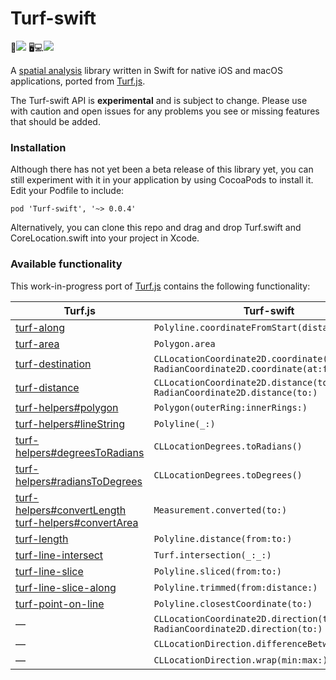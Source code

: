 # Turf-swift 

📱[![](https://www.bitrise.io/app/49f5bcca71bf6c8d/status.svg?token=SzGBTkEtxsbuAnbcF9MTog&branch=master)](https://www.bitrise.io/app/49f5bcca71bf6c8d)
🖥💻[![](https://www.bitrise.io/app/b72273651db53613/status.svg?token=ODv2UnyAHoOxV8APATEBFw&branch=master)](https://www.bitrise.io/app/b72273651db53613)

A [spatial analysis](http://en.wikipedia.org/wiki/Spatial_analysis) library written in Swift for native iOS and macOS applications, ported from [Turf.js](https://github.com/Turfjs/turf/).

The Turf-swift API is **experimental** and is subject to change. Please use with caution and open issues for any problems you see or missing features that should be added.

### Installation

Although there has not yet been a beta release of this library yet, you can still experiment with it in your application by using CocoaPods to install it. Edit your Podfile to include:

```
pod 'Turf-swift', '~> 0.0.4'
```

Alternatively, you can clone this repo and drag and drop Turf.swift and CoreLocation.swift into your project in Xcode.

### Available functionality

This work-in-progress port of [Turf.js](https://github.com/Turfjs/turf/) contains the following functionality:

Turf.js | Turf-swift
----|----
[turf-along](https://github.com/Turfjs/turf/tree/master/packages/turf-along/) | `Polyline.coordinateFromStart(distance:)`
[turf-area](https://github.com/Turfjs/turf/blob/master/packages/turf-area/) | `Polygon.area`
[turf-destination](https://github.com/Turfjs/turf/tree/master/packages/turf-destination/) | `CLLocationCoordinate2D.coordinate(at:facing:)`<br>`RadianCoordinate2D.coordinate(at:facing:)`
[turf-distance](https://github.com/Turfjs/turf/tree/master/packages/turf-distance/) | `CLLocationCoordinate2D.distance(to:)`<br>`RadianCoordinate2D.distance(to:)`
[turf-helpers#polygon](https://github.com/Turfjs/turf/tree/master/packages/turf-helpers/#polygon) | `Polygon(outerRing:innerRings:)`
[turf-helpers#lineString](https://github.com/Turfjs/turf/tree/master/packages/turf-helpers/#linestring) | `Polyline(_:)`
[turf-helpers#degreesToRadians](https://github.com/Turfjs/turf/tree/master/packages/turf-helpers/#degreesToRadians) | `CLLocationDegrees.toRadians()`
[turf-helpers#radiansToDegrees](https://github.com/Turfjs/turf/tree/master/packages/turf-helpers/#radiansToDegrees) | `CLLocationDegrees.toDegrees()`
[turf-helpers#convertLength](https://github.com/Turfjs/turf/tree/master/packages/turf-helpers#convertlength)<br>[turf-helpers#convertArea](https://github.com/Turfjs/turf/tree/master/packages/turf-helpers#convertarea) | `Measurement.converted(to:)`
[turf-length](https://github.com/Turfjs/turf/tree/master/packages/turf-length/) | `Polyline.distance(from:to:)`
[turf-line-intersect](https://github.com/Turfjs/turf/tree/master/packages/turf-line-intersect/) | `Turf.intersection(_:_:)`
[turf-line-slice](https://github.com/Turfjs/turf/tree/master/packages/turf-line-slice/) | `Polyline.sliced(from:to:)`
[turf-line-slice-along](https://github.com/Turfjs/turf/tree/master/packages/turf-line-slice-along/) | `Polyline.trimmed(from:distance:)`
[turf-point-on-line](https://github.com/Turfjs/turf/tree/master/packages/turf-point-on-line/) | `Polyline.closestCoordinate(to:)`
— | `CLLocationCoordinate2D.direction(to:)`<br>`RadianCoordinate2D.direction(to:)`
— | `CLLocationDirection.differenceBetween(_:)`
— | `CLLocationDirection.wrap(min:max:)`
